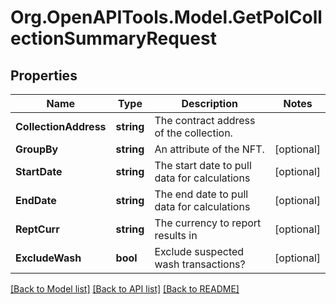 # Org.OpenAPITools.Model.GetPolCollectionSummaryRequest

## Properties

Name | Type | Description | Notes
------------ | ------------- | ------------- | -------------
**CollectionAddress** | **string** | The contract address of the collection. | 
**GroupBy** | **string** | An attribute of the NFT. | [optional] 
**StartDate** | **string** | The start date to pull data for calculations | [optional] 
**EndDate** | **string** | The end date to pull data for calculations | [optional] 
**ReptCurr** | **string** | The currency to report results in | [optional] 
**ExcludeWash** | **bool** | Exclude suspected wash transactions? | [optional] 

[[Back to Model list]](../README.md#documentation-for-models) [[Back to API list]](../README.md#documentation-for-api-endpoints) [[Back to README]](../README.md)

